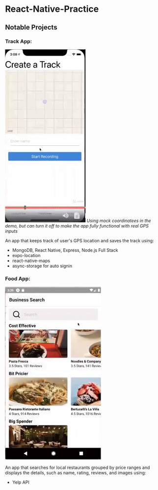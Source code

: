 # React-Native-Practice

## Notable Projects
### Track App:

<img src="https://github.com/TWK21/React-Native-Practice/blob/master/README%20Demo/TrackAppDemo.gif" />
<em>Using mock coordinatees in the demo, but can turn it off to make the app fully functional with real GPS inputs</em>


An app that keeps track of user's GPS location and saves the track using:
- MongoDB, React Native, Express, Node.js Full Stack
- expo-location
- react-native-maps
- async-storage for auto signin


### Food App:
<img src="https://github.com/TWK21/React-Native-Practice/blob/master/README%20Demo/FoodAppDemo.gif" />

An app that searches for local restaurants grouped by price ranges and displays the details, such as name, rating, reviews, and images using:
- Yelp API


